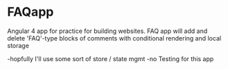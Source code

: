 # FAQapp

Angular 4 app for practice for building websites.
FAQ app will add and delete 'FAQ'-type blocks of comments with conditional rendering and local storage
>
-hopfully I'll use some sort of store / state mgmt
-no Testing for this app
